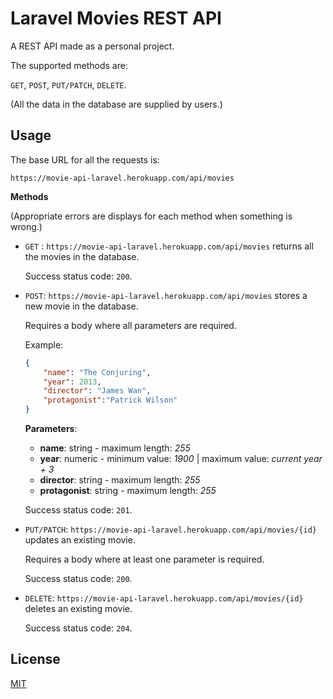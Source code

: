 # Laravel Movies REST API

A REST API made as a personal project. 


The supported methods are:

`GET`, `POST`, `PUT/PATCH`, `DELETE`.

(All the data in the database are supplied by users.)
## Usage

The base URL for all the requests is: 

`https://movie-api-laravel.herokuapp.com/api/movies`

**Methods**

  
(Appropriate errors are displays for each method when something is wrong.)
* `GET` : `https://movie-api-laravel.herokuapp.com/api/movies`
 returns all the movies in the database.

  Success status code: `200`.

* `POST`: `https://movie-api-laravel.herokuapp.com/api/movies` stores a new movie in the database.
  
    Requires a body where all parameters are required. 
    
    Example:

    ```json
  {      
        "name": "The Conjuring",
        "year": 2013,
        "director": "James Wan",
        "protagonist":"Patrick Wilson"           
  }  

    ```

    **Parameters**: 
    
    * **name**: string - maximum length: *255*
    * **year**: numeric - minimum value: *1900* | maximum value: *current year + 3*
    * **director**: string - maximum length: *255*
    * **protagonist**: string - maximum length: *255*


  Success status code: `201`.

* `PUT/PATCH`: `https://movie-api-laravel.herokuapp.com/api/movies/{id}` updates an existing movie.

   Requires a body where at least one parameter is required.

  Success status code: `200`.

* `DELETE`: `https://movie-api-laravel.herokuapp.com/api/movies/{id}` deletes an existing movie.

  Success status code: `204`.
## License
[MIT](https://choosealicense.com/licenses/mit/)
